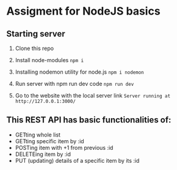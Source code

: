 # Assigment for NodeJS basics

## Starting server
1. Clone this repo

2. Install node-modules
```npm i```

3. Installing nodemon utility for node.js
```npm i nodemon```

4. Run server with npm run dev code
```npm run dev ```

5. Go to the website with the local server link
``` Server running at http://127.0.0.1:3000/ ```

## This REST API has basic functionalities of:
- GETting whole list 
- GETting specific item by :id 
- POSTing item with +1 from previous :id
- DELETEing item by :id 
- PUT (updating) details of a specific item by its :id
